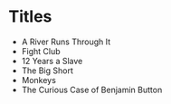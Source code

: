 # Titles

* A River Runs Through It 
* Fight Club
* 12 Years a Slave
* The Big Short
* Monkeys
* The Curious Case of Benjamin Button

